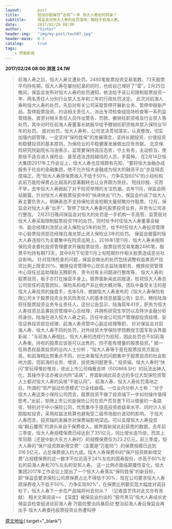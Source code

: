 ```yaml
---
layout:       post
title:        短线炒股被罚“出局”一年 恒大人寿如何转身？
subtitle:     保监会对恒大人寿的处罚落地，略轻于前海人寿。
date:         2017/02/26 08:00
author:       "Sinter"
header-img:   "img/my-post/tech07.jpg"
header-mask:  0.3
catalog:      true
tags:
    - 界面新闻
---
```


**2017/02/26 08:00**  **浏览 24.1W**

> 前海人寿之后，恒大人寿又遭处罚。2480笔股票投资交易笔数、73天股票平均持有期，恒大人寿在屡创纪录的同时，也给自己埋好了“雷”。2月25日晚间，保监会发布对恒大人寿的处罚通知，依法给予该公司限制股票投资一年、两名责任人分别行业禁入五年和三年的行政处罚决定。
此次对前海人寿和恒大人寿的处罚，先后对有关公司采取暂停开展新业务、暂停申报新产品、暂停股票投资、约谈相关责任人、派出专项检查组现场检查等一系列监管措施，直至对相关责任人员作出警告、罚款、撤销任职资格及行业禁入等处罚，其中对时任前海人寿董事长姚振华给予撤销任职资格并禁入保险业10年的处罚。
面对处罚，恒大人寿称，公司坚决贯彻落实，认真整改，切实加强内部管理，一定坚持“保险姓保”的发展理念，坚持长期投资、价值投资和稳健投资的基本原则，为保险业的平稳健康发展做出应有贡献。
北京保险研究院副院长冯澍表示，监管要保持高压态势，守土有责，主动担当，使那些不适合进入保险业、甚至违法违规越线的人员，手莫伸。
在2月14日恒大集团2017年工作会议上，恒大人寿也显得颇有先知，“要将恒大金融办成服务于社会的金融集团，绝不允许恒大金融成为恒大的融资平台”亦显得态度端正，而“恒大人寿原保费收入不低于50%，力争实现60%”的小目标和此前万能险保费占比超高的显著翻转也让业界颇为侧目。
短线炒股、买而不举，去年恒大人寿掀起了对于险资举牌的关注热潮。去年11月，保监会网站披露，针对恒大人寿股票投资中的“快进快出”行为，保监会约谈了恒大人寿主要负责人，明确表态不支持保险资金短期大量频繁炒作股票。12月，保监会对恒大人寿“出手”，暂停了恒大人寿委托股票投资业务，并责令公司进行整改。
2月25日晚间保监会对恒大的处罚是一手机构一手高管，监管层对恒大人寿采取限制股票投资1年的处罚，同时给予时任恒大人寿董事会秘书、副总经理刘浩禁止进入保险业5年的处罚，给予时任恒大人寿投资管理中心股票投资部总经理吕海龙禁止进入保险业3年的处罚。
保监会披露的恒大人寿违规行为主要集中在险资运用上，2016年1至11月，恒大人寿未按照保险资金委托投资管理要求开展股票投资，股票投资交易笔数2480笔，股票平均持有期73天，其中9月下旬至11月上旬短期炒作相关股票造成恶劣社会影响。
针对现场检查的问题，保监会做出的处罚包括调整权益类资产投资比例上限至20%、撤换投资管理中心现任总监陆海职务、撤换投资管理中心现任总监助理赵玉腾职务、责令对有关问题进行整改等。
恒大人寿的股票投资，板子亦打在操盘手身上。据界面新闻此前报道，检视恒大人寿总公司现任的高管团队，保险系和地产系比例大概对等。团队中备受关注的是恒大人寿投资的操盘手，去年5月，根据恒大人寿发布的《恒大人寿保险有限公司关于股票投资业务风险责任人的基本信息披露公告》显示，聘任陆海担任股票投资业务专业责任人。这份公告显示，陆海现年41岁，职务为恒大人寿投资总监兼投资管理中心总经理，并拥有研究生学历以及特许金融分析师身份。陆海在进入恒大人寿之前，历任中金公司资产管理部投资经理、安信证券投资部总经理、前海人寿资管中心副总经理等职。
针对保监会对前海人寿、恒大人寿不同的处罚，对外经贸大学保险学院教授王国军告诉界面新闻：“与前海人寿相比，恒大人寿的违规行为较轻，因此处罚也不如前海人寿重。持有的股票应该是可以出售的，但不能有增量的股票投资。”
据一位熟悉权益类投资的业内人士分析：“恒大人寿等于是在股票投资方面出局，和前海相比侧重点不同，对比来看恒大的问题集中于股票投资的社会影响方面，而前海的业务、增资、投资类问题更多。”
投资端，恒大人寿的“快闪”曾玩得惟妙惟肖，进出上市公司梅雁吉祥（600868.SH）的玩法出神入化，其操作手法亦被业内所“诟病”，界面新闻此前走访的多位大型保险资管人士都对恒大人寿的风格“不能认同”。
前海人寿、恒大人寿处罚落地之后，所谓的“资产驱动负债模式”已全线崩塌。一位业内分析人士称：“对于恒大人寿这类小保险公司而言，股票投资不做了投资端下一步如何操作值得思考。”此前，举牌上市公司是保险公司在资产荒背景下可以借鉴的一条路径，特别对于中小保险公司，优势集中于提高投资收益率水平、同时计入长期股权投资，采用权益法核算也避免受二级市场股价波动的影响。
于恒大人寿而言，投资端的发展亦对保费端影响深远。可以支撑恒大人寿投资端“翻云覆雨”的源头来自于保费收入。据界面新闻此前获悉的数据，去年前三季度，恒大人寿规模保费已经达到了351亿元，同比增长逾15倍，而其上年同期（还是中新大东方人寿时）的规模保费仅为23.2亿元。前三季度，恒大人寿的“保户投资款新增交费”（主要是“万能险”）的保费规模已达到316.5亿元，占总保费收入约九成。恒大人寿保费中的“保户投资款新增交费”占规模保费的这一数字不仅远高于24%左右的国寿股份，亦高于80%左右的前海人寿和70%左右的安邦人寿。
这一比例亦面临颠覆性变化，恒大集团2017年工作会议上提出了一个恒大人寿落实“保险姓保”的新目标，即“保监会要求保险公司原保费占比不得低于30%，现在公司要求恒大人寿原保费收入不低于50%，力争实现60%”，在保费比例要实现大幅度对调目标下，恒大人寿下一步在产品端将何去何从？
（记者苗艺伟对此文亦有贡献）
相关文章阅读>>
【深度】被保监会约谈的 “股市黑马”恒大人寿成长史
保监会检查组进驻前海人寿 万能险整治风暴启动
整治前海人寿后保监会再出手 恒大人寿委托股票投资业务遭叫停


[原文地址](http://www.jiemian.com/article/1135381.html){:target="_blank"}


